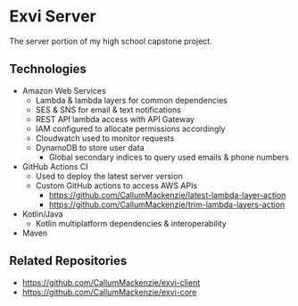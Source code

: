 # Exvi Server

The server portion of my high school capstone project.

## Technologies
- Amazon Web Services
  - Lambda & lambda layers for common dependencies
  - SES & SNS for email & text notifications
  - REST API lambda access with API Gateway
  - IAM configured to allocate permissions accordingly
  - Cloudwatch used to monitor requests
  - DynamoDB to store user data
    - Global secondary indices to query used emails & phone numbers
- GitHub Actions CI
  - Used to deploy the latest server version
  - Custom GitHub actions to access AWS APIs
    - https://github.com/CallumMackenzie/latest-lambda-layer-action
    - https://github.com/CallumMackenzie/trim-lambda-layers-action
- Kotlin/Java
  - Kotlin multiplatform dependencies & interoperability
- Maven

## Related Repositories
- https://github.com/CallumMackenzie/exvi-client
- https://github.com/CallumMackenzie/exvi-core